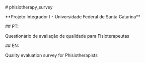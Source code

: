 \# phisiotherapy\_survey

\*\*Projeto Integrador I - Universidade Federal de Santa Catarina\*\*



\## PT: 

Questionário de avaliação de qualidade para Fisioterapeutas



\## EN:

Quality evaluation survey for Phisiotherapists

